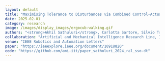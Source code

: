 ```yaml
---
layout: default
title: "Maximising Tolerance to Disturbances via Combined Control-Actuation Optimisation for Robust Humanoid Robot Walking"
date: 2025-02-01
category: research
image: /images/display_images/ergocub-walking.gif
authors: "<strong>Akhil Sathuluri</strong>, Carlotta Sartore, Silvio Traversaro, Markus Zimmermann, Daniele Pucci"
collaboration: "Artificial and Mechanical Intelligence Research Line, IIT, Genova"
venue: "IEEE Robotics and Automation Letters"
paper: "https://ieeexplore.ieee.org/document/10918820"
code: "https://github.com/ami-iit/paper_sathuluri_2024_ral_sso-dt"
---
```

